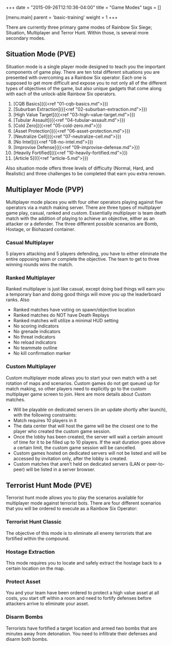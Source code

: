 +++
date = "2015-09-26T12:10:36-04:00"
title = "Game Modes"
tags = []

[menu.main]
  parent = 'basic-training'
  weight = 1
+++

There are currently three primary game modes of Rainbow Six Siege; Situation, Multiplayer and Terror Hunt. Within those, is several more secondary modes.

## Situation Mode (PVE)

Situation mode is a single player mode designed to teach you the important components of game play. There are ten total different situations you are presented with overcoming as a Rainbow Six operator. Each one is supposed to get more difficult and expose you to not only all of the different types of objectives of the game, but also unique gadgets that come along with each of the unlock-able Rainbow Six operators.

1. [CQB Basics]({{<ref "01-cqb-basics.md">}})
1. [Suburban Extraction]({{<ref "02-suburban-extraction.md">}})
1. [High Value Target]({{<ref "03-high-value-target.md">}})
1. [Tubular Assault]({{<ref "04-tubular-assault.md">}})
1. [Cold Zero]({{<ref "05-cold-zero.md">}})
1. [Asset Protection]({{<ref "06-asset-protection.md">}})
1. [Neutralize Cell]({{<ref "07-neutralize-cell.md">}})
1. [No Intel]({{<ref "08-no-intel.md">}})
1. [Improvise Defense]({{<ref "09-improvise-defense.md">}})
1. [Heavily Fortified]({{<ref "10-heavily-fortified.md">}})
1. [Article 5]({{<ref "article-5.md">}})

Also situation mode offers three levels of difficulty (Normal, Hard, and Realistic) and three challenges to be completed that earn you extra renown.

## Multiplayer Mode (PVP)

Multiplayer mode places you with four other operators playing against five operators via a match making server. There are three types of multiplayer game play, casual, ranked and custom. Essentially multiplayer is team death match with the addition of playing to achieve an objective, either as an attacker or a defender. The three different possible scenarios are Bomb, Hostage, or Biohazard container.

### Casual Multiplayer

5 players attacking and 5 players defending, you have to either eliminate the entire opposing team or complete the objective. The team to get to three winning rounds wins the match.

### Ranked Multiplayer

Ranked multiplayer is just like casual, except doing bad things will earn you a temporary ban and doing good things will move you up the leaderboard ranks. Also

* Ranked matches have voting on spawn/objective location
* Ranked matches do NOT have Death Replays
* Ranked matches will utilize a minimal HUD setting
* No scoring indicators
* No grenade indicators
* No threat indicators
* No reload indicators
* No teammate outline
* No kill confirmation marker

### Custom Multiplayer

Custom multiplayer mode allows you to start your own match with a set rotation of maps and scenarios. Custom games do not get queued up for match making, so other players need to explicitly go to the custom multiplayer game screen to join. Here are more details about Custom matches.

* Will be playable on dedicated servers (in an update shortly after launch), with the following constraints:
* Match requires 10 players in it
* The data center that will host the game will be the closest one to the player who created the custom game session.
* Once the lobby has been created, the server will wait a certain amount of time for it to be filled up to 10 players. If the wait duration goes above a certain limit, the custom game session will be cancelled.
* Custom games hosted on dedicated servers will not be listed and will be accessed by invitation only, after the lobby is created.
* Custom matches that aren’t held on dedicated servers (LAN or peer-to-peer) will be listed in a server browser.

## Terrorist Hunt Mode (PVE)

Terrorist hunt mode allows you to play the scenarios available for multiplayer mode against terrorist bots. There are four different scenarios that you will be ordered to execute as a Rainbow Six Operator:

### Terrorist Hunt Classic

The objective of this mode is to eliminate all enemy terrorists that are fortified within the compound.

### Hostage Extraction

This mode requires you to locate and safely extract the hostage back to a certain location on the map.

### Protect Asset

You and your team have been ordered to protect a high value asset at all costs, you start off within a room and need to fortify defenses before attackers arrive to eliminate your asset.

### Disarm Bombs

Terrorists have fortified a target location and armed two bombs that are minutes away from detonation. You need to infiltrate their defenses and disarm both bombs.
